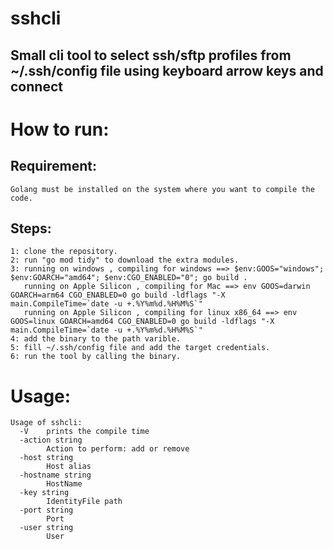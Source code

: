 # sshcli

## Small cli tool to select ssh/sftp profiles from ~/.ssh/config file using keyboard arrow keys and connect

# How to run:
## Requirement:
```
Golang must be installed on the system where you want to compile the code.
```
## Steps:
```
1: clone the repository.
2: run "go mod tidy" to download the extra modules.
3: running on windows , compiling for windows ==> $env:GOOS="windows"; $env:GOARCH="amd64"; $env:CGO_ENABLED="0"; go build .
   running on Apple Silicon , compiling for Mac ==> env GOOS=darwin GOARCH=arm64 CGO_ENABLED=0 go build -ldflags "-X main.CompileTime=`date -u +.%Y%m%d.%H%M%S`"
   running on Apple Silicon , compiling for linux x86_64 ==> env GOOS=linux GOARCH=amd64 CGO_ENABLED=0 go build -ldflags "-X main.CompileTime=`date -u +.%Y%m%d.%H%M%S`"
4: add the binary to the path varible.
5: fill ~/.ssh/config file and add the target credentials.
6: run the tool by calling the binary.
```

# Usage:
```
Usage of sshcli:
  -V	prints the compile time
  -action string
    	Action to perform: add or remove
  -host string
    	Host alias
  -hostname string
    	HostName
  -key string
    	IdentityFile path
  -port string
    	Port
  -user string
    	User
```


